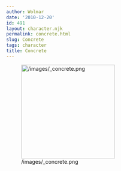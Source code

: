 ```yaml
---
author: Wolmar
date: '2010-12-20'
id: 491
layout: character.njk
permalink: concrete.html
slug: Concrete
tags: character
title: Concrete
---
```


<figure>
<img src="/images/_concrete.png" title="/images/_concrete.png"
width="250" alt="/images/_concrete.png" />
<figcaption aria-hidden="true">/images/_concrete.png</figcaption>
</figure>